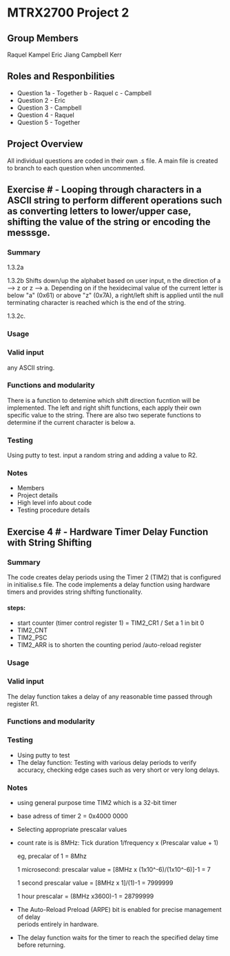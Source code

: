 # MTRX2700 Project 2

## Group Members
Raquel Kampel
Eric Jiang
Campbell Kerr

## Roles and Responbilities
- Question 1a - Together
          b - Raquel
          c - Campbell
- Question 2 - Eric
- Question 3 - Campbell
- Question 4 - Raquel
- Question 5 - Together

## Project Overview
All individual questions are coded in their own .s file. A main file is created to branch to each question when uncommented. 

## Exercise # - Looping through characters in a ASCII string to perform different operations such as converting letters to lower/upper case, shifting the value of the string or encoding the messsge. 

### Summary
1.3.2a 

1.3.2b Shifts down/up the alphabet based on user input, n the direction of a --> z or z --> a. Depending on if the hexidecimal value of the current letter is below "a" (0x61) or above "z" (0x7A), a right/left shift is applied until the null terminating character is reached which is the end of the string.

1.3.2c. 
### Usage

### Valid input
any ASCII string. 

### Functions and modularity
There is a function to detemine which shift direction fucntion will be implemented. 
The left and right shift functions, each apply their own specific value to the string. There are also two seperate functions to determine if the current character is below a. 

### Testing
Using putty to test. 
input a random string and adding a value to R2. 

### Notes
- Members
- Project details
- High level info about code
- Testing procedure details

## Exercise 4 # - Hardware Timer Delay Function with String Shifting

### Summary
The code creates delay periods using the Timer 2 (TIM2) that is configured in initialise.s file. The code implements a delay function using hardware timers and provides string shifting functionality.
#### steps:
 - start counter (timer control register 1) = TIM2_CR1 / Set a 1 in bit 0
 - TIM2_CNT
 - TIM2_PSC
 - TIM2_ARR is to shorten the counting period /auto-reload register


### Usage

### Valid input
The delay function takes a delay of any reasonable time passed through register R1.
### Functions and modularity

### Testing
 - Using putty to test
 - The delay function: Testing with various delay periods to verify accuracy, checking edge cases such as very short or very long delays.

### Notes
- using general purpose time TIM2 which is a 32-bit timer
- base adress of timer 2 = 0x4000 0000

- Selecting appropriate prescalar values
- count rate is is 8MHz:
  Tick duration 1/frequency x (Prescalar value + 1)
  
  eg, precalar of 1 = 8Mhz
  
  1 microsecond:
  prescalar value = [8MHz x (1x10^-6)/(1x10^-6)]-1 = 7

  1 second
  prescalar value = [8MHz x 1]/(1)-1 = 7999999

  1 hour
  prescalar = (8MHz x3600)-1 = 28799999

 - The Auto-Reload Preload (ARPE) bit is enabled for precise management of delay    
   periods entirely in hardware.
 - The delay function waits for the timer to reach the specified delay time before 
   returning.
  
